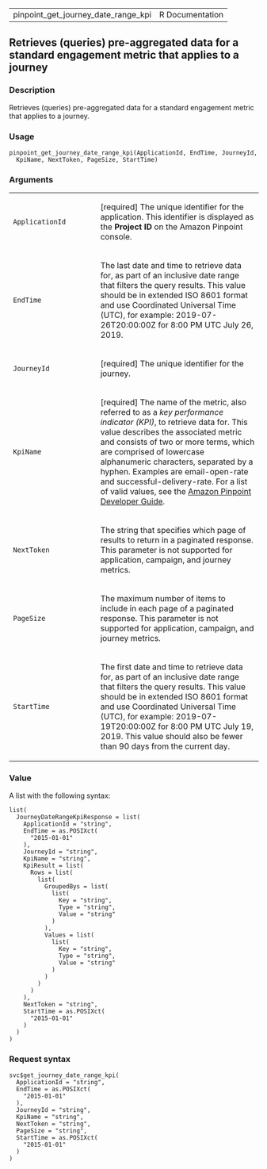 <table style="width: 100%;">
<tbody>
<tr class="odd">
<td>pinpoint_get_journey_date_range_kpi</td>
<td style="text-align: right;">R Documentation</td>
</tr>
</tbody>
</table>

## Retrieves (queries) pre-aggregated data for a standard engagement metric that applies to a journey

### Description

Retrieves (queries) pre-aggregated data for a standard engagement metric
that applies to a journey.

### Usage

    pinpoint_get_journey_date_range_kpi(ApplicationId, EndTime, JourneyId,
      KpiName, NextToken, PageSize, StartTime)

### Arguments

<table>
<colgroup>
<col style="width: 35%" />
<col style="width: 65%" />
</colgroup>
<tbody>
<tr class="odd">
<td><code
id="pinpoint_get_journey_date_range_kpi_:_ApplicationId">ApplicationId</code></td>
<td><p>[required] The unique identifier for the application. This
identifier is displayed as the <strong>Project ID</strong> on the Amazon
Pinpoint console.</p></td>
</tr>
<tr class="even">
<td><code
id="pinpoint_get_journey_date_range_kpi_:_EndTime">EndTime</code></td>
<td><p>The last date and time to retrieve data for, as part of an
inclusive date range that filters the query results. This value should
be in extended ISO 8601 format and use Coordinated Universal Time (UTC),
for example: 2019-07-26T20:00:00Z for 8:00 PM UTC July 26,
2019.</p></td>
</tr>
<tr class="odd">
<td><code
id="pinpoint_get_journey_date_range_kpi_:_JourneyId">JourneyId</code></td>
<td><p>[required] The unique identifier for the journey.</p></td>
</tr>
<tr class="even">
<td><code
id="pinpoint_get_journey_date_range_kpi_:_KpiName">KpiName</code></td>
<td><p>[required] The name of the metric, also referred to as a <em>key
performance indicator (KPI)</em>, to retrieve data for. This value
describes the associated metric and consists of two or more terms, which
are comprised of lowercase alphanumeric characters, separated by a
hyphen. Examples are email-open-rate and successful-delivery-rate. For a
list of valid values, see the <a
href="https://docs.aws.amazon.com/pinpoint/latest/developerguide/analytics-standard-metrics.html">Amazon
Pinpoint Developer Guide</a>.</p></td>
</tr>
<tr class="odd">
<td><code
id="pinpoint_get_journey_date_range_kpi_:_NextToken">NextToken</code></td>
<td><p>The string that specifies which page of results to return in a
paginated response. This parameter is not supported for application,
campaign, and journey metrics.</p></td>
</tr>
<tr class="even">
<td><code
id="pinpoint_get_journey_date_range_kpi_:_PageSize">PageSize</code></td>
<td><p>The maximum number of items to include in each page of a
paginated response. This parameter is not supported for application,
campaign, and journey metrics.</p></td>
</tr>
<tr class="odd">
<td><code
id="pinpoint_get_journey_date_range_kpi_:_StartTime">StartTime</code></td>
<td><p>The first date and time to retrieve data for, as part of an
inclusive date range that filters the query results. This value should
be in extended ISO 8601 format and use Coordinated Universal Time (UTC),
for example: 2019-07-19T20:00:00Z for 8:00 PM UTC July 19, 2019. This
value should also be fewer than 90 days from the current day.</p></td>
</tr>
</tbody>
</table>

### Value

A list with the following syntax:

    list(
      JourneyDateRangeKpiResponse = list(
        ApplicationId = "string",
        EndTime = as.POSIXct(
          "2015-01-01"
        ),
        JourneyId = "string",
        KpiName = "string",
        KpiResult = list(
          Rows = list(
            list(
              GroupedBys = list(
                list(
                  Key = "string",
                  Type = "string",
                  Value = "string"
                )
              ),
              Values = list(
                list(
                  Key = "string",
                  Type = "string",
                  Value = "string"
                )
              )
            )
          )
        ),
        NextToken = "string",
        StartTime = as.POSIXct(
          "2015-01-01"
        )
      )
    )

### Request syntax

    svc$get_journey_date_range_kpi(
      ApplicationId = "string",
      EndTime = as.POSIXct(
        "2015-01-01"
      ),
      JourneyId = "string",
      KpiName = "string",
      NextToken = "string",
      PageSize = "string",
      StartTime = as.POSIXct(
        "2015-01-01"
      )
    )
